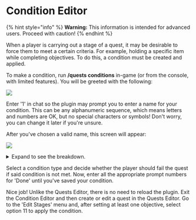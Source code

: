 # Condition Editor

{% hint style="info" %}
**Warning:** This information is intended for advanced users. Proceed with caution!
{% endhint %}

When a player is carrying out a stage of a quest, it may be desirable to force them to meet a certain criteria. For example, holding a specific item while completing objectives. To do this, a condition must be created and applied.

To make a condition, run **/quests conditions** in-game (or from the console, with limited features). You will be greeted with the following:

![](https://camo.githubusercontent.com/7c7cf8db7760543f731b49ec61ef1651886830e96b79c7ce4afb6741f53bb7dc/68747470733a2f2f692e696d6775722e636f6d2f6c7148626f4b492e706e67)

Enter '1' in chat so the plugin may prompt you to enter a name for your condition. This can be any alphanumeric sequence, which means letters and numbers are OK, but no special characters or symbols! Don't worry, you can change it later if you're unsure.

After you've chosen a valid name, this screen will appear:

![](https://camo.githubusercontent.com/23267d859c71ffcb3cd6f4123060c813a2d75817eb8c8a1f535f17c7f4fc2338/68747470733a2f2f692e696d6775722e636f6d2f455379363872492e706e67)

<details>

<summary>Expand to see the breakdown.</summary>

1. Change the name of your condition
2. Ride an entity or [Citizens](https://pikamug.gitbook.io/quests/beginner/dependencies#citizens) NPC
3. Own permission, hold item in main hand, or wear items as armor
4. Stay within world, stay within ticks, stay within biome, or stay within [WorldGuard](https://pikamug.gitbook.io/quests/beginner/dependencies#worldguard) region
5. Whether placeholder value is true
6. Whether to fail quest if condition not met
7. Finish working on your condition
8. Discard all work on your condition

</details>

Select a condition type and decide whether the player should fail the quest if said condition is not met. Now, enter all the appropriate prompt numbers for 'Done' until you've saved your condition.

Nice job! Unlike the Quests Editor, there is no need to reload the plugin. Exit the Condition Editor and then create or edit a quest in the Quests Editor. Go to the 'Edit Stages' menu and, after setting at least one objective, select option 11 to apply the condition.
